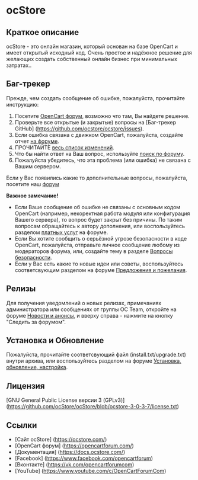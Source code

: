 # ocStore

## Краткое описание

ocStore - это онлайн магазин, который основан на базе OpenCart и имеет открытый исходный код. Очень простое и надёжное решение для желающих создать собственный онлайн бизнес при минимальных затратах..

## Баг-трекер

Прежде, чем создать сообщение об ошибке, пожалуйста, прочитайте инструкцию:

 1. Посетите [OpenCart форум](https://opencartforum.com/), возможно что там, Вы найдете решение.
 2. Проверьте все открытые (и закрытые) вопросы на [Баг-трекер GitHub] (https://github.com/ocstore/ocstore/issues).
 3. Если ошибка связана с движком OpenCart, пожалуйста, создайте отчет [на форуме](https://opencartforum.com/forum/134-opencart-3x-otchyoty-ob-oshibkah/).
 4. ПРОЧИТАЙТЕ [весь список изменений](https://github.com/ocStore/ocStore/blob/ocstore-3-0-3-7/changelog.md).
 5. Что бы найти ответ на Ваш вопрос, используйте [поиск по форуму](https://opencartforum.com/search/).
 6. Пожалуйста убедитесь, что эта проблема (или ошибка) не связана с Вашим сервером.

Если у Вас появились какие то дополнительные вопросы, пожалуйста, посетите наш [форум](https://opencartforum.com/)

**Важное замечание!**
- Если Ваше сообщение об ошибке не связаны с основным кодом OpenCart (например, некоректная работа модуля или конфигурация Вашего сервера), то вопрос будет закрыт без причины. По таким вопросам обращайтесь к автору дополнения, или воспользуйтесь разделом [платных услуг](https://opencartforum.com/forum/22-услуги/) на форуме.
- Если Вы хотите сообщить о серьёзной угрозе безопасности в коде OpenCart, пожалуйста, отправьте личное сообщение любому из модераторов форума, или, создайте тему в разделе [Вопросы безопасности](https://opencartforum.com/forum/41-вопросы-безопасности/).
- Если у Вас есть какие то новые идеи или советы, воспользуйтесь соответсвующим разделом на форуме [Предложения и пожелания](https://opencartforum.com/forum/31-предложения-и-пожелания/).

## Релизы

Для получения уведомлений о новых релизах, примечаниях администратора или сообщениях от группы OC Team, откройте на форуме [Новости и анонсы](https://opencartforum.com/forum/3-новости-и-анонсы/), и вверху справа - нажмите на кнопку "Следить за форумом".

## Установка и Обновление

Пожалуйста, прочитайте соответсвующий файл (install.txt/upgrade.txt) внутри архива, или воспользуйтесь разделом на форуме [Установка, обновление, настройка](https://opencartforum.com/forum/6-установка-обновление-настройка/).

## Лицензия

[GNU General Public License версии 3 (GPLv3)] (https://github.com/ocStore/ocStore/blob/ocstore-3-0-3-7/license.txt)

## Ссылки

- [Сайт ocStore] (https://ocstore.com/)
- [OpenCart форум] (https://opencartforum.com/)
- [Документация] (https://docs.ocstore.com/)
- [Facebook] (https://www.facebook.com/opencartforum)
- [Вконтакте] (https://vk.com/opencartforumcom)
- [YouTube] (https://www.youtube.com/c/OpenCartForumCom)